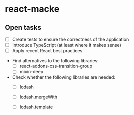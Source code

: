 # react-macke

## Open tasks

- [ ] Create tests to ensure the correctness of the application
- [ ] Introduce TypeScript (at least where it makes sense)
- [ ] Apply recent React best practices

- Find alternatives to the following libraries:
  - [ ] react-addons-css-transition-group
  - [ ] mixin-deep

- Check whether the following libraries are needed:
  - [ ] lodash
  - [ ] lodash.mergeWith
  - [ ] lodash.template

